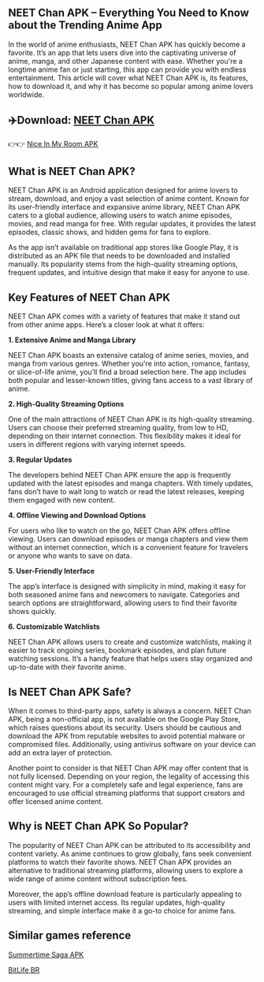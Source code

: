## NEET Chan APK – Everything You Need to Know about the Trending Anime App

In the world of anime enthusiasts, NEET Chan APK has quickly become a favorite. It’s an app that lets users dive into the captivating universe of anime, manga, and other Japanese content with ease. Whether you're a longtime anime fan or just starting, this app can provide you with endless entertainment. This article will cover what NEET Chan APK is, its features, how to download it, and why it has become so popular among anime lovers worldwide.

## ✈️Download: [NEET Chan APK](https://apkbine.com/)

👉👉 [Nice In My Room APK](https://github.com/Nice-In-My-Room-APK-Free)

## What is NEET Chan APK?

NEET Chan APK is an Android application designed for anime lovers to stream, download, and enjoy a vast selection of anime content. Known for its user-friendly interface and expansive anime library, NEET Chan APK caters to a global audience, allowing users to watch anime episodes, movies, and read manga for free. With regular updates, it provides the latest episodes, classic shows, and hidden gems for fans to explore.

As the app isn’t available on traditional app stores like Google Play, it is distributed as an APK file that needs to be downloaded and installed manually. Its popularity stems from the high-quality streaming options, frequent updates, and intuitive design that make it easy for anyone to use.

## Key Features of NEET Chan APK

NEET Chan APK comes with a variety of features that make it stand out from other anime apps. Here’s a closer look at what it offers:

**1. Extensive Anime and Manga Library**

NEET Chan APK boasts an extensive catalog of anime series, movies, and manga from various genres. Whether you're into action, romance, fantasy, or slice-of-life anime, you’ll find a broad selection here. The app includes both popular and lesser-known titles, giving fans access to a vast library of anime.

**2. High-Quality Streaming Options**

One of the main attractions of NEET Chan APK is its high-quality streaming. Users can choose their preferred streaming quality, from low to HD, depending on their internet connection. This flexibility makes it ideal for users in different regions with varying internet speeds.

**3. Regular Updates**

The developers behind NEET Chan APK ensure the app is frequently updated with the latest episodes and manga chapters. With timely updates, fans don’t have to wait long to watch or read the latest releases, keeping them engaged with new content.

**4. Offline Viewing and Download Options**

For users who like to watch on the go, NEET Chan APK offers offline viewing. Users can download episodes or manga chapters and view them without an internet connection, which is a convenient feature for travelers or anyone who wants to save on data.

**5. User-Friendly Interface**

The app’s interface is designed with simplicity in mind, making it easy for both seasoned anime fans and newcomers to navigate. Categories and search options are straightforward, allowing users to find their favorite shows quickly.

**6. Customizable Watchlists**

NEET Chan APK allows users to create and customize watchlists, making it easier to track ongoing series, bookmark episodes, and plan future watching sessions. It’s a handy feature that helps users stay organized and up-to-date with their favorite anime.

## Is NEET Chan APK Safe?

When it comes to third-party apps, safety is always a concern. NEET Chan APK, being a non-official app, is not available on the Google Play Store, which raises questions about its security. Users should be cautious and download the APK from reputable websites to avoid potential malware or compromised files. Additionally, using antivirus software on your device can add an extra layer of protection.

Another point to consider is that NEET Chan APK may offer content that is not fully licensed. Depending on your region, the legality of accessing this content might vary. For a completely safe and legal experience, fans are encouraged to use official streaming platforms that support creators and offer licensed anime content.

## Why is NEET Chan APK So Popular?

The popularity of NEET Chan APK can be attributed to its accessibility and content variety. As anime continues to grow globally, fans seek convenient platforms to watch their favorite shows. NEET Chan APK provides an alternative to traditional streaming platforms, allowing users to explore a wide range of anime content without subscription fees.

Moreover, the app’s offline download feature is particularly appealing to users with limited internet access. Its regular updates, high-quality streaming, and simple interface make it a go-to choice for anime fans.
## Similar games reference

[Summertime Saga APK](https://github.com/Summertime-Saga-APK)

[BitLife BR](https://github.com/BitLife-BR)
